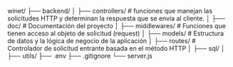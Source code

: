 winet/
├── backend/
│   ├── controllers/   # funciones que manejan las solicitudes HTTP y determinan la respuesta que se envía al cliente.
│   ├── doc/           # Documentación del proyecto
│   ├── middlewares/   # Funciones que tienen acceso al objeto de solicitud (request)
│   ├── models/        # Estructura de datos y la lógica de negocio de la aplicación
│   ├── routes/        # Controlador de solicitud entrante basada en el método HTTP 
│   ├── sql/
│   ├── utils/
├── .env
├── .gitignore
└── server.js